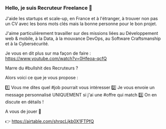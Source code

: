 ### Hello, je suis Recruteur Freelance 👋

J'aide les startups et scale-up, en France et à l'étranger, à trouver non pas un CV avec les bons mots clés mais la bonne personne pour le bon projet.

J'aime particulièrement travailler sur des missions liées au Développement web & mobile, à la Data, à la mouvance DevOps, au Software Craftsmanship et à la Cybersécurité.

Je vous en dit plus sur ma façon de faire : https://www.youtube.com/watch?v=0Hfeoa-qcfQ


Marre du #bullshit des Recruteurs ?

Alors voici ce que je vous propose :

1️⃣ Vous me dites quel #job pourrait vous intéresser
2️⃣ Je vous envoie un message personnalisé UNIQUEMENT si j'ai une #offre qui match
3️⃣ On en discute en détails !

A vous de jouer 🙂

👉 https://airtable.com/shrqcLjkb0X1FTPfQ

<!--
**IndieNation/IndieNation** is a ✨ _special_ ✨ repository because its `README.md` (this file) appears on your GitHub profile.
